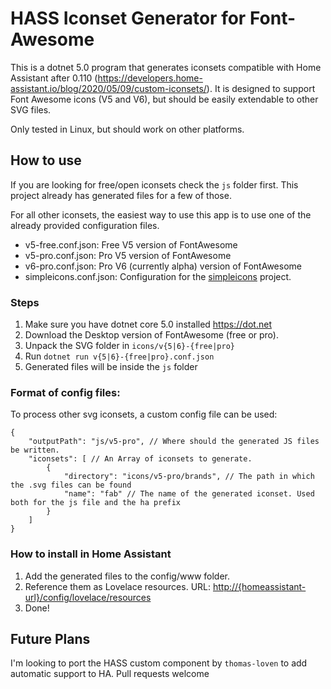 # HASS Iconset Generator for Font-Awesome

This is a dotnet 5.0 program that generates iconsets compatible with Home Assistant after 0.110 (https://developers.home-assistant.io/blog/2020/05/09/custom-iconsets/). It is designed to support Font Awesome icons (V5 and V6), but should be easily extendable to other SVG files.

Only tested in Linux, but should work on other platforms.

## How to use
If you are looking for free/open iconsets check the `js` folder first. This project already has generated files for a few of those.

For all other iconsets, the easiest way to use this app is to use one of the already provided configuration files.
- v5-free.conf.json: Free V5 version of FontAwesome
- v5-pro.conf.json: Pro V5 version of FontAwesome
- v6-pro.conf.json: Pro V6 (currently alpha) version of FontAwesome
- simpleicons.conf.json: Configuration for the [simpleicons](https://github.com/simple-icons/simple-icons) project.

### Steps
1. Make sure you have dotnet core 5.0 installed https://dot.net
2. Download the Desktop version of FontAwesome (free or pro).
3. Unpack the SVG folder in `icons/v{5|6}-{free|pro}`
4. Run `dotnet run v{5|6}-{free|pro}.conf.json`
5. Generated files will be inside the `js` folder

### Format of config files:
To process other svg iconsets, a custom config file can be used:

```
{
    "outputPath": "js/v5-pro", // Where should the generated JS files be written.
    "iconsets": [ // An Array of iconsets to generate.
        {
            "directory": "icons/v5-pro/brands", // The path in which the .svg files can be found
            "name": "fab" // The name of the generated iconset. Used both for the js file and the ha prefix
        }
    ]
}
```

### How to install in Home Assistant
1. Add the generated files to the config/www folder.
2. Reference them as Lovelace resources. URL: [http://{homeassistant-url}/config/lovelace/resources](http://{homeassistant-url}/config/lovelace/resources)
3. Done!

## Future Plans
I'm looking to port the HASS custom component by `thomas-loven` to add automatic support to HA. Pull requests welcome
